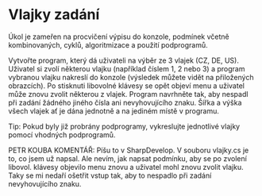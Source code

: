 # Vlajky zadání


Úkol je zameřen na procvičení výpisu do konzole, podmínek včetně kombinovaných, cyklů, algoritmizace a použití podprogramů.

Vytvořte program, který dá uživateli na výběr ze 3 vlajek (CZ, DE, US). Uživatel si zvolí některou vlajku (například číslem 1, 2 nebo 3) a program vybranou vlajku nakreslí do konzole (výsledek můžete vidět na přiložených obrazcích). Po stisknuti libovolné klávesy se opět objeví menu a uživatel může znovu zvolit některou z vlajek. Program navrhněte tak, aby nespadl při zadání žádného jiného čísla ani nevyhovujícího znaku. Šířka a výška všech vlajek ať je dána jednotně a na jediném místě v programu.

Tip: Pokud byly již probrány podprogramy, vykreslujte jednotlivé vlajky pomocí vhodných podprogramů.


PETR KOUBA KOMENTÁŘ:
Píšu to v SharpDevelop. V souboru vlajky.cs je to, co jsem už napsal. Ale nevím, jak napsat podmínku, aby se po zvolení libovol. klávesy objevilo menu znovu a uživatel mohl znovu zvolit vlajku. Taky se mi nedaří ošetřit vstup tak, aby to nespadlo při zadání nevyhovujícího znaku. 
